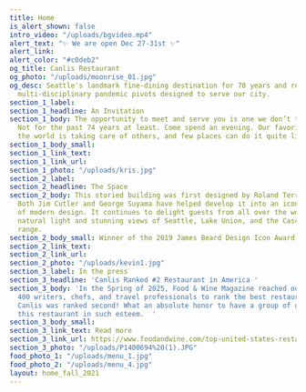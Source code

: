 ```yaml
---
title: Home
is_alert_shown: false
intro_video: "/uploads/bgvideo.mp4"
alert_text: "✨ We are open Dec 27-31st ✨"
alert_link: 
alert_color: "#c0deb2"
og_title: Canlis Restaurant
og_photo: "/uploads/moonrise_01.jpg"
og_desc: Seattle's landmark fine-dining destination for 70 years and recent home to
  multi-disciplinary pandemic pivots designed to serve our city.
section_1_label: 
section_1_headline: An Invitation
section_1_body: The opportunity to meet and serve you is one we don’t take lightly.
  Not for the past 74 years at least. Come spend an evening. Our favorite thing in
  the world is taking care of others, and few places can do it quite like we can.
section_1_body_small: 
section_1_link_text: 
section_1_link_url: 
section_1_photo: "/uploads/kris.jpg"
section_2_label: 
section_2_headline: The Space
section_2_body: This storied building was first designed by Roland Terry in 1950.
  Both Jim Cutler and George Suyama have helped develop it into an iconic expression
  of modern design. It continues to delight guests from all over the world with its
  natural light and stunning views of Seattle, Lake Union, and the Cascade mountain
  range.
section_2_body_small: Winner of the 2019 James Beard Design Icon Award
section_2_link_text: 
section_2_link_url: 
section_2_photo: "/uploads/kevin1.jpg"
section_3_label: In the press
section_3_headline: 'Canlis Ranked #2 Restaurant in America '
section_3_body: 'In the Spring of 2025, Food & Wine Magazine reached out to more than
  400 writers, chefs, and travel professionals to rank the best restaurants in America.
  Canlis was ranked second! What an absolute honor to have a group of our peers hold
  this restaurant in such esteem.  '
section_3_body_small: 
section_3_link_text: Read more
section_3_link_url: https://www.foodandwine.com/top-united-states-restaurants-2025-11691726
section_3_photo: "/uploads/P1400694%20(1).JPG"
food_photo_1: "/uploads/menu_1.jpg"
food_photo_2: "/uploads/menu_4.jpg"
layout: home_fall_2021
---
```


<style>

.kenlis {
 display:none;
  position: absolute;
  top: 5vw;
  left: 5vw;
  width: 100px;
  height: 100px;
  text-decoration: none;
  color: none;
  overflow: auto;
  transition: all 100ms ease-in-out;
  @media (min-width: 62em) {
    top: 1vw;
    left: 1vw;
    width: 200px;
    height: 200px;
  }
}
  
  
.kenlis .text {
  background: url(https://canlis.com/uploads/kenlis.png) no-repeat center center;
  background-size: contain;
  position: absolute;
  text-align: center;
  z-index: 9;
  border: 0;
  width: 100px;
  height: 100px;
  transition: all 100ms ease-in-out;
  transform: scale(.8) rotate(-10deg);
  margin-top: -5px;
  @media (min-width: 62em) {
    width: 200px;
    height: 200px;
  }
}

.kenlis .text:hover {
 transform: scale(.7) rotate(0deg);
}
  
.kenlis .burst {
  animation: 30s linear infinite rotate-con;
  width: 100px;
  height: 100px;
  background: url(https://canlis.com/uploads/burst3.png);
  background-size: cover;
  @media (min-width: 62em) {
    width: 200px;
    height: 200px;
  }
}

@keyframes rotate-con {
  from {transform: rotate(0deg);}
  to {transform: rotate(360deg);}
}

</style>

<a class="kenlis" href="/kenlis">
  <div class="text"></div>
  <div class="burst"></div>
</a>
